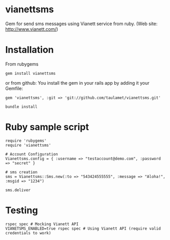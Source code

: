 vianettsms
==========

Gem for send sms messages using Vianett service from ruby. 
(Web site: http://www.vianett.com/)

Installation
============

From rubygems

    gem install vianettsms

or from github: You install the gem in your rails app by adding it your Gemfile:

    gem 'vianettsms', :git => 'git://github.com/taulamet/vianettsms.git'

    bundle install


Ruby sample script
==================

    require 'rubygems'
    require 'vianettsms'

    # Account Configuration
    Vianettsms.config = { :username => "testaccount@demo.com", :password => "secret" }

    # sms creation
    sms = Vianettsms::Sms.new(:to => "543424555555", :message => "Aloha!", :msgid => "1234")

    sms.deliver
    
Testing
=======
    rspec spec # Mocking Vianett API
    VIANETSMS_ENABLED=true rspec spec # Using Vianett API (require valid credentials to work)
